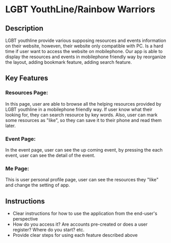 # LGBT YouthLine/Rainbow Warriors

## Description 
LGBT youthline provide various supposing resources and events information on their website, howeven, their website only compatible with PC. Is a hard time if user want to access the website on mobilephone. Our app is able to display the resources and events in mobilephone friendly way by reorganize the layout, adding bookmark feature, adding search feature.

## Key Features
### Resources Page:
In this page, user are able to browse all the helping resources provided by LGBT youthline in a mobilephone friendly way. If user know what their looking for, they can search resource by key words. Also, user can mark some resources as "like", so they can save it to their phone and read them later.

### Event Page:
In the event page, user can see the up coming event, by pressing the each event, user can see the detail of the event.

### Me Page:
This is user personal profile page, user can see the resources they "like" and change the setting of app.

## Instructions
 * Clear instructions for how to use the application from the end-user's perspective
 * How do you access it? Are accounts pre-created or does a user register? Where do you start? etc. 
 * Provide clear steps for using each feature described above


